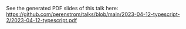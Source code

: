 See the generated PDF slides of this talk here: https://github.com/perenstrom/talks/blob/main/2023-04-12-typescript-2/2023-04-12-typescript.pdf